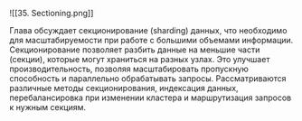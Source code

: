 ![[35. Sectioning.png]]

Глава обсуждает секционирование (sharding) данных, что необходимо для масштабируемости при работе с большими объемами информации. Секционирование позволяет разбить данные на меньшие части (секции), которые могут храниться на разных узлах. Это улучшает производительность, позволяя масштабировать пропускную способность и параллельно обрабатывать запросы. Рассматриваются различные методы секционирования, индексация данных, перебалансировка при изменении кластера и маршрутизация запросов к нужным секциям.